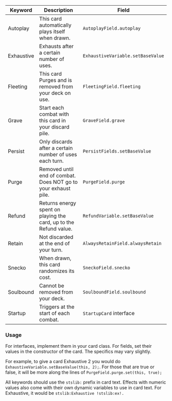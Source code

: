 Keyword | Description | Field
--- | --- | ---
Autoplay | This card automatically plays itself when drawn. |  `AutoplayField.autoplay`
Exhaustive | Exhausts after a certain number of uses. | `ExhaustiveVariable.setBaseValue`
Fleeting | This card Purges and is removed from your deck on use. | `FleetingField.fleeting`
Grave | Start each combat with this card in your discard pile. | `GraveField.grave`
Persist | Only discards after a certain number of uses each turn. | `PersistFields.setBaseValue`
Purge | Removed until end of combat. Does NOT go to your exhaust pile. | `PurgeField.purge`
Refund | Returns energy spent on playing the card, up to the Refund value. | `RefundVariable.setBaseValue`
Retain | Not discarded at the end of your turn. | `AlwaysRetainField.alwaysRetain`
Snecko | When drawn, this card randomizes its cost. | `SneckoField.snecko`
Soulbound | Cannot be removed from your deck. | `SoulboundField.soulbound`
Startup | Triggers at the start of each combat. | `StartupCard` interface

### Usage

For interfaces, implement them in your card class. For fields, set their values in the constructor of the card. The specifics may vary slightly.

For example, to give a card Exhaustive 2 you would do `ExhaustiveVariable.setBaseValue(this, 2);`. For those that are true or false, it will be more along the lines of `PurgeField.purge.set(this, true);`

All keywords should use the `stslib:` prefix in card text. Effects with numeric values also come with their own dynamic variables to use in card text. For Exhaustive, it would be `stslib:Exhaustive !stslib:ex!.`